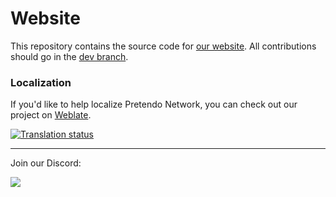 # Website

This repository contains the source code for [our website](https://brocatech.com). All contributions should go in the [dev branch](https://github.com/PretendoNetwork/website/tree/dev).

### Localization
If you'd like to help localize Pretendo Network, you can check out our project on [Weblate](https://hosted.weblate.org/engage/pretendonetwork/).

<a href="https://hosted.weblate.org/engage/pretendonetwork/">
    <img src="https://hosted.weblate.org/widgets/pretendonetwork/-/website/multi-auto.svg" alt="Translation status" />
</a>

* * *

Join our Discord:

<a href="https://discord.gg/DThgbba" target="_blank">
    <img src="https://discordapp.com/api/guilds/408718485913468928/widget.png?style=banner3">
</a>